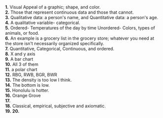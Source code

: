 **1.**  Visual Appeal of a graphic; shape, and color.  
**2.**  Those that represent continuous data and those that cannot.  
**3.**  Qualitative data: a person's name, and Quantitative data: a person's age.  
**4.**  A qualitative variable- categorical.  
**5.**  Ordered- Temperatures of the day by time Unordered- Colors, types of animals, or food.  
**6.**  An example is a grocery list in the grocery store; whatever you need at the store isn't necessarily organized specifically.   
**7.**  Quantitative, Categorical, Continuous, and ordered.    
**8.**  X and y axis  
**9.**  A bar chart  
**10.** All 3 of them  
**11.** a polar chart  
**12.** RBG, RWB, BGR, BWR  
**13.** The density is too low I think.  
**14.** The bottom is low.  
**15.** Honolulu is hotter.  
**16.** Orange Grove  
**17.**    
**18.** Classical, empirical, subjective and axiomatic.  
**19.** 
**20.**  

